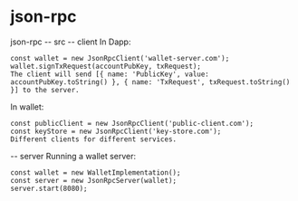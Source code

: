 # json-rpc

json-rpc
-- src
-- client
In Dapp:

```
const wallet = new JsonRpcClient('wallet-server.com');
wallet.signTxRequest(accountPubKey, txRequest);
The client will send [{ name: 'PublicKey', value: accountPubKey.toString() }, { name: 'TxRequest', txRequest.toString() }] to the server.
```

In wallet:

```
const publicClient = new JsonRpcClient('public-client.com');
const keyStore = new JsonRpcClient('key-store.com');
Different clients for different services.
```

-- server
Running a wallet server:

```
const wallet = new WalletImplementation();
const server = new JsonRpcServer(wallet);
server.start(8080);
```
